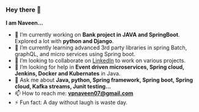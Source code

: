 ### Hey there 👋
**I am Naveen...**

- 🔭 I’m currently working on **Bank project in JAVA and SpringBoot**. Explored a lot with **python and Django**.
- 🌱 I’m currently learning advanced 3rd party libraries in spring Batch, graphQL, and micro services using Spring boot.
- 👯 I’m looking to collaborate on [LinkedIn](https://www.linkedin.com/in/naveen-vp-541300154/) to work on various projects.
- 🤔 I’m looking for help in **Event driven microservices, Spring cloud, Jenkins, Docker and Kubernates** in Java.
- 💬 Ask me about **Java, python, Spring framework, Spring boot, Spring cloud, Kafka streams, Junit testing...**
- 📫 How to reach me: **vpnaveen07@gmail.com**
- ⚡ Fun fact: A day without laugh is waste day.

